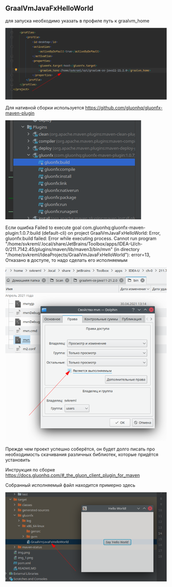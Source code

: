 ## GraalVmJavaFxHelloWorld

для запуска необходимо указать в профиле путь к graalvm_home

![img_3.png](img_3.png)

Для нативной сборки используется https://github.com/gluonhq/gluonfx-maven-plugin

![img.png](img.png)

Если ошибка Failed to execute goal com.gluonhq:gluonfx-maven-plugin:1.0.7:build (default-cli) on project GraalVmJavaFxHelloWorld: Error, gluonfx:build failed: Error while executing process. Cannot run program "/home/svkreml/.local/share/JetBrains/Toolbox/apps/IDEA-U/ch-0/211.7142.45/plugins/maven/lib/maven3/bin/mvn" (in directory "/home/svkreml/IdeaProjects/GraalVmJavaFxHelloWorld"): error=13, Отказано в доступе,
то надо сделать его исполняемым

![img_1.png](img_1.png)

Прежде чем проект успешно соберётся, он будет долго писать про необходимость скачивания различных библиотек, которые придётся установить

Инструкция по сборке https://docs.gluonhq.com/#_the_gluon_client_plugin_for_maven


Собранный исполняемый файл находится примерно здесь

![img_2.png](img_2.png)

